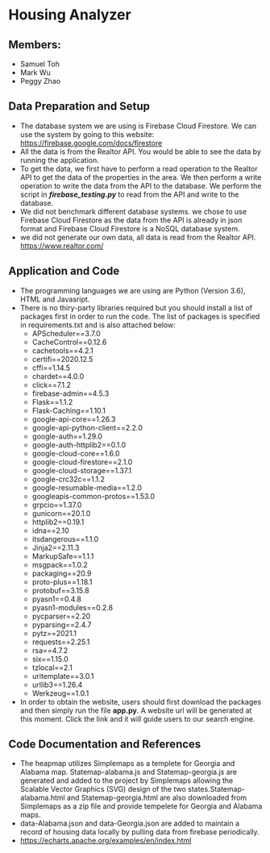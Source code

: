 # Housing Analyzer

## Members:
* Samuel Toh
* Mark Wu
* Peggy Zhao

## Data Preparation and Setup
* The database system we are using is Firebase Cloud Firestore. We can use the system by going to this website: https://firebase.google.com/docs/firestore
* All the data is from the Realtor API. You would be able to see the data by running the application.
* To get the data, we first have to perform a read operation to the Realtor API to get the data of the properties in the area. We then perform a write operation to write the data from the API to the database. We perform the script in ***firebase_testing.py*** to read from the API and write to the database.
* We did not benchmark different database systems. we chose to use Firebase Cloud Firestore as the data from the API is already in json format and Firebase Cloud Firestore is a NoSQL database system.
* we did not generate our own data, all data is read from the Realtor API. https://www.realtor.com/

## Application and Code
* The programming languages we are using are Python (Version 3.6), HTML and Javasript.
* There is no thiry-party libraries required but you should install a list of packages first in order to run the code. The list of packages is specified in requirements.txt and is also attached below:
  - APScheduler==3.7.0
  - CacheControl==0.12.6
  - cachetools==4.2.1
  - certifi==2020.12.5
  - cffi==1.14.5
  - chardet==4.0.0
  - click==7.1.2
  - firebase-admin==4.5.3
  - Flask==1.1.2
  - Flask-Caching==1.10.1
  - google-api-core==1.26.3
  - google-api-python-client==2.2.0
  - google-auth==1.29.0
  - google-auth-httplib2==0.1.0
  - google-cloud-core==1.6.0
  - google-cloud-firestore==2.1.0
  - google-cloud-storage==1.37.1
  - google-crc32c==1.1.2
  - google-resumable-media==1.2.0
  - googleapis-common-protos==1.53.0
  - grpcio==1.37.0
  - gunicorn==20.1.0
  - httplib2==0.19.1
  - idna==2.10
  - itsdangerous==1.1.0
  - Jinja2==2.11.3
  - MarkupSafe==1.1.1
  - msgpack==1.0.2
  - packaging==20.9
  - proto-plus==1.18.1
  - protobuf==3.15.8
  - pyasn1==0.4.8
  - pyasn1-modules==0.2.8
  - pycparser==2.20
  - pyparsing==2.4.7
  - pytz==2021.1
  - requests==2.25.1
  - rsa==4.7.2
  - six==1.15.0
  - tzlocal==2.1
  - uritemplate==3.0.1
  - urllib3==1.26.4
  - Werkzeug==1.0.1
* In order to obtain the website, users should first download the packages and then simply run the file **app.py**. A website url will be generated at this moment. Click the link and it will guide users to our search engine.

## Code Documentation and References
* The heapmap utilizes Simplemaps as a templete for Georgia and Alabama map. Statemap-alabama.js and Statemap-georgia.js are generated and added to the project by Simplemaps allowing the Scalable Vector Graphics (SVG) design of the two states.Statemap-alabama.html and Statemap-georgia.html are also downloaded from Simplemaps as a zip file and provide tempelete for Georgia and Alabama maps. 
* data-Alabama.json and data-Georgia.json are added to maintain a record of housing data locally by pulling data from firebase periodically.   
* https://echarts.apache.org/examples/en/index.html
